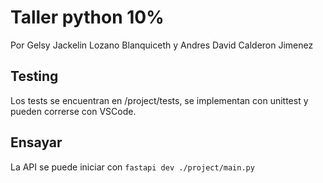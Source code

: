 # Taller python 10%

Por Gelsy Jackelin Lozano Blanquiceth
y Andres David Calderon Jimenez

## Testing

Los tests se encuentran en /project/tests, se implementan con unittest y pueden correrse con VSCode.

## Ensayar

La API se puede iniciar con ```fastapi dev ./project/main.py```